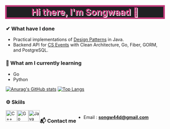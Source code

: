 <h1 align="center" style="color:#c13879;background-color:#1f2023;border-style:solid;outline:2px solid;text-shadow: 2px 2px 0px White;"> Hi there, I'm Songwaad 👋</h1>

### ✔ What have I done
- Practical implementations of [Design Patterns](https://github.com/songwaad/design-patterns.git) in Java.
- Backend API for [CS Events](https://github.com/songwaad/cs-event-backend.git) with Clean Architecture, Go, Fiber, GORM, and PostgreSQL.

### 🌱 What am I currently learning
- Go
- Python

[![Anurag's GitHub stats](https://github-readme-stats.vercel.app/api?username=Songwaad&show_icons=true&theme=dracula&hide_border=true)](https://github.com/anuraghazra/github-readme-stats)
[![Top Langs](https://github-readme-stats.vercel.app/api/top-langs/?username=Songwaad&layout=compact&theme=dracula&hide_border=true&langs_count=6)](https://github.com/anuraghazra/github-readme-stats)

### ⚙ Skiils

<div style="display:flex;">
<a href="https://docs.microsoft.com/en-us/cpp/?view=msvc-170" target="_blank" rel="noreferrer"><img src="https://raw.githubusercontent.com/danielcranney/readme-generator/main/public/icons/skills/cplusplus-colored.svg" width="36" height="36" alt="C++" /></a>
<a href="https://go.dev/doc/" target="_blank" rel="noreferrer"><img src="https://raw.githubusercontent.com/danielcranney/readme-generator/main/public/icons/skills/go-colored.svg" width="36" height="36" alt="Go" /></a>
<a href="https://www.oracle.com/java/" target="_blank" rel="noreferrer"><img src="https://raw.githubusercontent.com/danielcranney/readme-generator/main/public/icons/skills/java-colored.svg" width="36" height="36" alt="Java" /></a>

### 📬 Contact me
- Email : **songw44d@gmail.com**
